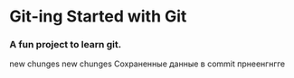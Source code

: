 # Git-ing Started with Git

### A fun project to learn git.

new chunges
new chunges
Сохраненные данные в commit
прнеенгнгге